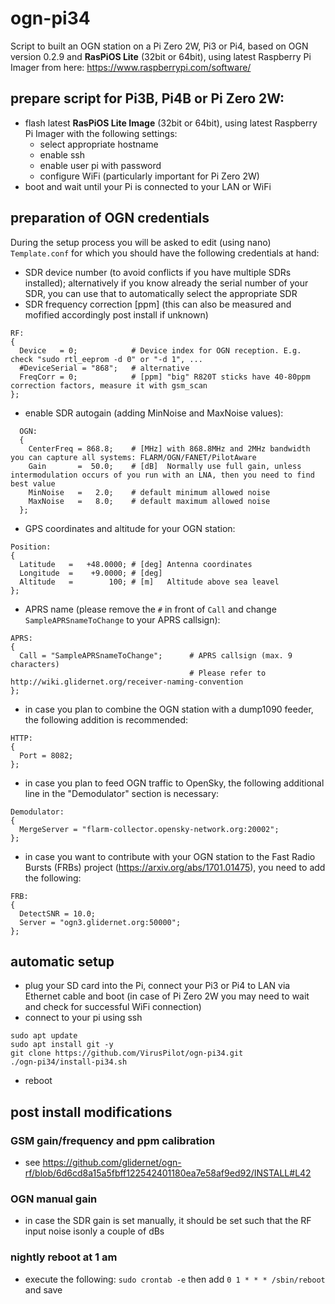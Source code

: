 # ogn-pi34
Script to built an OGN station on a Pi Zero 2W, Pi3 or Pi4, based on OGN version 0.2.9 and **RasPiOS Lite** (32bit or 64bit), using latest Raspberry Pi Imager from here: https://www.raspberrypi.com/software/

## prepare script for Pi3B, Pi4B or Pi Zero 2W:
- flash latest **RasPiOS Lite Image** (32bit or 64bit), using latest Raspberry Pi Imager with the following settings:
  - select appropriate hostname
  - enable ssh
  - enable user pi with password
  - configure WiFi (particularly important for Pi Zero 2W)
- boot and wait until your Pi is connected to your LAN or WiFi

## preparation of OGN credentials
During the setup process you will be asked to edit (using nano) `Template.conf` for which you should have the following credentials at hand:
- SDR device number (to avoid conflicts if you have multiple SDRs installed); alternatively if you know already the serial number of your SDR, you can use that to automatically select the appropriate SDR
- SDR frequency correction [ppm] (this can also be measured and mofified accordingly post install if unknown)
```
RF:
{
  Device   = 0;            # Device index for OGN reception. E.g. check "sudo rtl_eeprom -d 0" or "-d 1", ...
  #DeviceSerial = "868";   # alternative
  FreqCorr = 0;            # [ppm] "big" R820T sticks have 40-80ppm correction factors, measure it with gsm_scan
};
```
- enable SDR autogain (adding MinNoise and MaxNoise values):
```
  OGN:
  {
    CenterFreq = 868.8;    # [MHz] with 868.8MHz and 2MHz bandwidth you can capture all systems: FLARM/OGN/FANET/PilotAware
    Gain       =  50.0;    # [dB]  Normally use full gain, unless intermodulation occurs of you run with an LNA, then you need to find best value
    MinNoise   =   2.0;    # default minimum allowed noise
    MaxNoise   =   8.0;    # default maximum allowed noise
  };
```
- GPS coordinates and altitude for your OGN station:
```
Position:
{ 
  Latitude   =   +48.0000; # [deg] Antenna coordinates
  Longitude  =    +9.0000; # [deg]
  Altitude   =        100; # [m]   Altitude above sea leavel
};
```
- APRS name (please remove the `#` in front of `Call` and change `SampleAPRSnameToChange` to your APRS callsign):
```
APRS:
{
  Call = "SampleAPRSnameToChange";      # APRS callsign (max. 9 characters)
                                        # Please refer to http://wiki.glidernet.org/receiver-naming-convention
};
```
- in case you plan to combine the OGN station with a dump1090 feeder, the following addition is recommended:
```
HTTP:
{
  Port = 8082;
};
```
- in case you plan to feed OGN traffic to OpenSky, the following additional line in the "Demodulator" section is necessary:
```
Demodulator:
{ 
  MergeServer = "flarm-collector.opensky-network.org:20002";
};
```
- in case you want to contribute with your OGN station to the Fast Radio Bursts (FRBs) project (https://arxiv.org/abs/1701.01475), you need to add the following:
```
FRB:
{
  DetectSNR = 10.0;
  Server = "ogn3.glidernet.org:50000";
};
```

## automatic setup
- plug your SD card into the Pi, connect your Pi3 or Pi4 to LAN via Ethernet cable and boot (in case of Pi Zero 2W you may need to wait and check for successful WiFi connection)
- connect to your pi using ssh
```
sudo apt update
sudo apt install git -y
git clone https://github.com/VirusPilot/ogn-pi34.git
./ogn-pi34/install-pi34.sh
```
- reboot
## post install modifications
### GSM gain/frequency and ppm calibration
- see https://github.com/glidernet/ogn-rf/blob/6d6cd8a15a5fbff122542401180ea7e58af9ed92/INSTALL#L42
### OGN manual gain
- in case the SDR gain is set manually, it should be set such that the RF input noise isonly a couple of dBs
### nightly reboot at 1 am
- execute the following: `sudo crontab -e` then add `0 1 * * * /sbin/reboot` and save 
